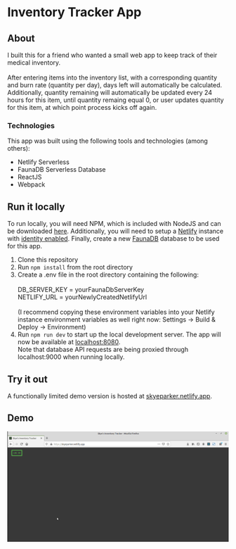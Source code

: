 Inventory Tracker App
=====================

About
------------
I built this for a friend who wanted a small web app to keep track of their medical inventory.<br><br>After entering items into the inventory list, with a corresponding quantity and burn rate (quantity per day), days left will automatically be calculated. Additionally, quantity remaining will automatically be updated every 24 hours for this item, until quantity remaing equal 0, or
user updates quantity for this item, at which point process kicks off again.

### Technologies
This app was built using the following tools and technologies (among others):  

* Netlify Serverless 
* FaunaDB Serverless Database
* ReactJS
* Webpack

Run it locally
--------------
To run locally, you will need NPM, which is included with NodeJS and can be downloaded [here](https://nodejs.org/). Additionally, you will need to setup a [Netlify](https://www.netlify.com/) instance with [identity enabled](https://docs.netlify.com/visitor-access/identity/). Finally, create a new [FaunaDB](https://fauna.com/) database to be used for this app.

1. Clone this repository  
2. Run `npm install` from the root directory  
3. Create a .env file in the root directory containing the following:<br><br>
    DB_SERVER_KEY = yourFaunaDbServerKey<br>
    NETLIFY_URL = yourNewlyCreatedNetlifyUrl<br><br>
(I recommend copying these environment variables into your Netlify instance environment variables as well right now:  Settings -> Build & Deploy -> Environment)  
4. Run `npm run dev` to start up the local development server. The app will now be available at [localhost:8080](http://localhost:8080/).   
Note that database API requests are being proxied through localhost:9000 when running locally.

Try it out
----------
A functionally limited demo version is hosted at [skyeparker.netlify.app](https://skyeparker.netlify.app).



Demo
----
![](./inventory_tracker.gif)
